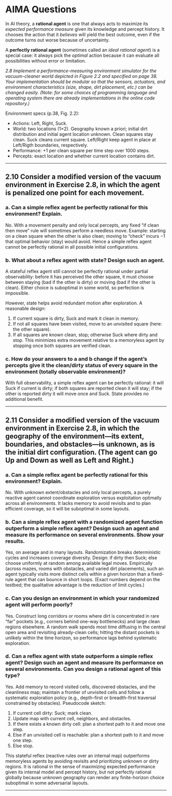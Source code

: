 # AIMA Questions

In AI theory, a **rational agent** is one that always acts to maximize its *expected performance measure* given its
knowledge and percept history. It chooses the action that it *believes* will yield the best outcome, even if the outcome
turns out worse because of uncertainty.

A **perfectly rational agent** (sometimes called an *ideal rational agent*) is a special case: it always pick the
*optimal* action because it can evaluate all possibilities without error or limitation.

*2.8 Implement a performance-measuring environment simulator for the vacuum-cleaner world depicted in Figure 2.2 and
specified on page 38. Your implementation should be modular so that the sensors, actuators, and environment
characteristics (size, shape, dirt placement, etc.) can be changed easily. (Note: for some choices of programming
language and operating system there are already implementations in the online code repository.)*

Environment specs (p.38, Fig. 2.2):

- Actions: Left, Right, Suck.
- World: two locations (1×2). Geography known a priori; initial dirt distribution and initial agent location unknown.
  Clean squares stay clean. Suck cleans current square. Left/Right keep agent in place at Left/Rigth boundaries,
  respectively.
- Performance: +1 per clean square per time step over 1000 steps.
- Percepts: exact location and whether current location contains dirt.

---

## 2.10 Consider a modified version of the vacuum environment in Exercise 2.8, in which the agent is penalized one point for each movement.

### a. Can a simple reflex agent be perfectly rational for this environment? Explain.

No. With a movement penalty and only local percepts, any fixed “if clean then move” rule will sometimes perform a
needless move. Example: starting on a clean square when the other is also clean; moving to “check” incurs −1 that
optimal behavior (stay) would avoid. Hence a simple reflex agent cannot be perfectly rational in all possible initial
configurations.

### b. What about a reflex agent with state? Design such an agent.

A stateful reflex agent still cannot be perfectly rational under partial observability: before it has perceived the
other square, it must choose between staying (bad if the other is dirty) or moving (bad if the other is clean). Either
choice is suboptimal in some world, so perfection is impossible.

However, state helps avoid redundant motion after exploration. A reasonable design:

1) If current square is dirty, Suck and mark it clean in memory.
2) If not all squares have been visited, move to an unvisited square (here: the other square).
3) If all squares are known clean, stop; otherwise Suck where dirty and stop.
   This minimizes extra movement relative to a memoryless agent by stopping once both squares are verified clean.

### c. How do your answers to a and b change if the agent’s percepts give it the clean/dirty status of every square in the environment (totally observable environment)?

With full observability, a simple reflex agent can be perfectly rational: it will Suck if current is dirty; if both
squares are reported clean it will stay; if the other is reported dirty it will move once and Suck. State provides no
additional benefit.

---

## 2.11 Consider a modified version of the vacuum environment in Exercise 2.8, in which the geography of the environment—its extent, boundaries, and obstacles—is unknown, as is the initial dirt configuration. (The agent can go Up and Down as well as Left and Right.)

### a. Can a simple reflex agent be perfectly rational for this environment? Explain.

No. With unknown extent/obstacles and only local percepts, a purely reactive agent cannot coordinate exploration versus
exploitation optimally across all environments. It lacks memory to avoid revisits and to plan efficient coverage, so it
will be suboptimal in some layouts.

### b. Can a simple reflex agent with a randomized agent function outperform a simple reflex agent? Design such an agent and measure its performance on several environments. Show your results.

Yes, on average and in many layouts. Randomization breaks deterministic cycles and increases coverage diversity. Design:
if dirty then Suck; else choose uniformly at random among available legal moves. Empirically (across mazes, rooms with
obstacles, and varied dirt placements), such an agent typically visits more distinct cells within a given horizon than a
fixed-rule agent that can bounce in short loops. (Exact numbers depend on the testbed; the qualitative advantage is the
reduction of limit cycles.)

### c. Can you design an environment in which your randomized agent will perform poorly?

Yes. Construct long corridors or rooms where dirt is concentrated in rare “far” pockets (e.g., corners behind one-way
bottlenecks) and large clean regions elsewhere. A random walk spends most time diffusing in the central open area and
revisiting already-clean cells; hitting the distant pockets is unlikely within the time horizon, so performance lags
behind systematic exploration.

### d. Can a reflex agent with state outperform a simple reflex agent? Design such an agent and measure its performance on several environments. Can you design a rational agent of this type?

Yes. Add memory to record visited cells, discovered obstacles, and the cleanliness map; maintain a frontier of unvisited
cells and follow a systematic exploration policy (e.g., depth-first or breadth-first traversal constrained by
obstacles). Pseudocode sketch:

1) If current cell dirty: Suck; mark clean.
2) Update map with current cell, neighbors, and obstacles.
3) If there exists a known dirty cell: plan a shortest path to it and move one step.
4) Else if an unvisited cell is reachable: plan a shortest path to it and move one step.
5) Else stop.

This stateful reflex (reactive rules over an internal map) outperforms memoryless agents by avoiding revisits and
prioritizing unknown or dirty regions. It is rational in the sense of maximizing expected performance given its internal
model and percept history, but not perfectly rational globally because unknown geography can render any finite-horizon
choice suboptimal in some adversarial layouts.

---

